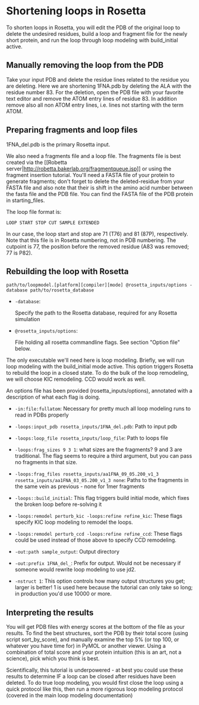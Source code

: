 Shortening loops in Rosetta
===========================

To shorten loops in Rosetta, you will edit the PDB of the original loop to 
delete the undesired residues, build a loop and fragment file for the newly 
short protein, and run the loop through loop modeling with build_initial 
active.

Manually removing the loop from the PDB
----------------------------------------

Take your input PDB and delete the residue lines related to the residue you are 
deleting.  Here we are shortening 1FNA.pdb by deleting the ALA with the residue 
number 83. For the deletion, open the PDB file with your favorite text editor 
and remove the ATOM entry lines of residue 83. In addition remove also all non 
ATOM entry lines, i.e. lines not starting with the term ATOM.

Preparing fragments and loop files
----------------------------------

1FNA_del.pdb is the primary Rosetta input. 

We also need a fragments file and a loop file.  The fragments file is best 
created via the [[Robetta server|http://robetta.bakerlab.org/fragmentqueue.jsp]] 
or using the fragment insertion tutorial.  You'll need a FASTA file of your 
protein to generate fragments; don't forget to delete the deleted-residue from 
your FASTA file and also note that their is shift in the amino acid number 
between the fasta file and the PDB file. You can find the FASTA file of the PDB 
protein in starting_files.

The loop file format is:

    LOOP START STOP CUT SAMPLE EXTENDED

In our case, the loop start and stop are 71 (T76) and 81 (87P), respectively. 
Note that this file is in Rosetta numbering, not in PDB numbering.  The 
cutpoint is 77, the position before the removed residue (A83 was removed; 77 is 
P82).

Rebuilding the loop with Rosetta
--------------------------------

    path/to/loopmodel.[platform][compiler][mode] @rosetta_inputs/options -database path/to/rosetta_database

* `-database`:

  Specify the path to the Rosetta database, required for any Rosetta 
  simulation

* `@rosetta_inputs/options`:

  File holding all rosetta commandline flags. See section "Option file" below.

The only executable we'll need here is loop modeling. Briefly, we will run 
loop modeling with the build_initial mode active. This option triggers Rosetta 
to rebuild the loop in a closed state. To do the bulk of the loop remodeling, 
we will choose KIC remodeling.  CCD would work as well.

An options file has been provided (rosetta_inputs/options), annotated with a 
description of what each flag is doing.

* `-in:file:fullatom`:
  Necessary for pretty much all loop modeling runs to read in PDBs properly

* `-loops:input_pdb rosetta_inputs/1FNA_del.pdb`:
  Path to input pdb

* `-loops:loop_file rosetta_inputs/loop_file`:
  Path to loops file

* `-loops:frag_sizes 9 3 1`:
  what sizes are the fragments?  9 and 3 are traditional.  The flag seems to require a third argument, but you can pass no fragments in that size.

* `-loops:frag_files rosetta_inputs/aa1FNA_09_05.200_v1_3 rosetta_inputs/aa1FNA_03_05.200_v1_3 none`:
  Paths to the fragments in the same vein as previous - none for 1mer fragments

* `-loops::build_initial`:
  This flag triggers build initial mode, which fixes the broken loop before re-solving it

* `-loops:remodel perturb_kic -loops:refine refine_kic`:
  These flags specify KIC loop modeling to remodel the loops.

* `-loops:remodel perturb_ccd -loops:refine refine_ccd`:
  These flags could be used instead of those above to specify CCD remodeling.

* `-out:path sample_output`:
  Output directory

* `-out:prefix 1FNA_del_`:
  Prefix for output.  Would not be necessary if someone would rewrite loop 
  modeling to use jd2.

* `-nstruct 1`:
  This option controls how many output structures you get; larger is better!  1 
  is used here because the tutorial can only take so long; in production you'd 
  use 10000 or more.

Interpreting the results
------------------------

You will get PDB files with energy scores at the bottom of the file as your 
results. To find the best structures, sort the PDB by their total score (using 
script sort_by_score), and manually examine the top 5% (or top 100, or whatever 
you have time for) in PyMOL or another viewer.  Using a combination of total 
score and your protein intuition (this is an art, not a science), pick which 
you think is best.

Scientifically, this tutorial is underpowered - at best you could use these 
results to determine IF a loop can be closed after residues have been deleted. 
To do true loop modeling, you would first close the loop using a quick protocol 
like this, then run a more rigorous loop modeling protocol (covered in the main 
loop modeling documentation)
